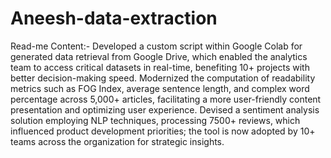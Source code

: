 # Aneesh-data-extraction

Read-me Content:-
Developed a custom script within Google Colab for generated data retrieval from Google Drive, which enabled the analytics team to access critical datasets in real-time, benefiting 10+ projects with better decision-making speed. 
Modernized the computation of readability metrics such as FOG Index, average sentence length, and complex word percentage across 5,000+ articles, facilitating a more user-friendly content presentation and optimizing user experience. 
Devised a sentiment analysis solution employing NLP techniques, processing 7500+ reviews, which influenced product development priorities; the tool is now adopted by 10+ teams across the organization for strategic insights.
